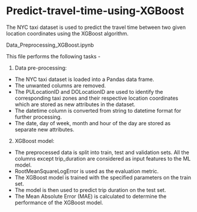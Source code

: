 # Predict-travel-time-using-XGBoost
The NYC taxi dataset is used to predict the travel time between two given location coordinates using the XGBoost algorithm.

Data_Preprocessing_XGBoost.ipynb

This file performs the following tasks - 

1) Data pre-processing:
* The NYC taxi dataset is loaded into a Pandas data frame.
* The unwanted columns are removed.
* The PULocationID and DOLocationID are used to identify the corresponding taxi zones and their respective location coordinates which are stored as new attributes in the dataset.
* The datetime column is converted from string to datetime format for further processing.
* The date, day of week, month and hour of the day are stored as separate new attributes.

2) XGBoost model:
* The preprocessed data is split into train, test and validation sets. All the columns except trip_duration are considered as input features to the ML model.
* RootMeanSquareLogError is used as the evaluation metric.
* The XGBoost model is trained with the specified parameters on the train set.
* The model is then used to predict trip duration on the test set.
* The Mean Absolute Error (MAE) is calculated to determine the performance of the XGBoost model.



